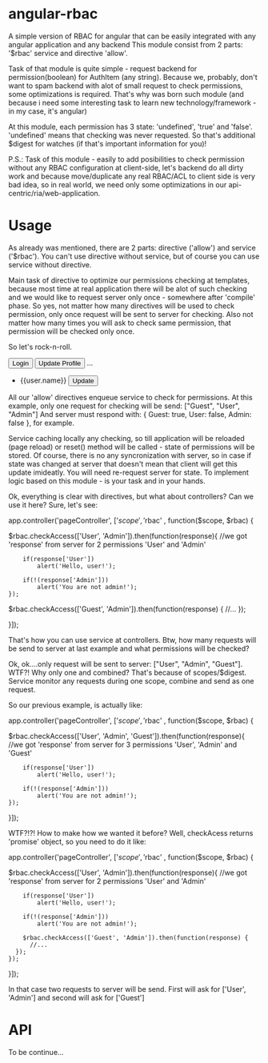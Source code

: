 angular-rbac
============

A simple version of RBAC for angular that can be easily integrated with any angular application and any backend
This module consist from 2 parts: '$rbac' service and directive 'allow'.

Task of that module is quite simple - request backend for permission(boolean) for AuthItem (any string). 
Because we, probably, don't want to spam backend with alot of small request to check permissions, some optimizations is required.
That's why was born such module (and because i need some interesting task to learn new technology/framework - in my case, it's angular)

At this module, each permission has 3 state: 'undefined', 'true' and 'false'. 'undefined' means that checking was never requested. So that's additional $digest for watches (if that's important information for you)!

P.S.: Task of this module - easily to add posibilities to check permission without any RBAC configuration at client-side, let's
backend do all dirty work and because move/duplicate any real RBAC/ACL to client side is very bad idea, so in real world, we need only
some optimizations in our api-centric/ria/web-application. 

Usage
=====

As already was mentioned, there are 2 parts: directive ('allow') and service ('$rbac'). You can't use directive without service, but of course you can use service without directive.

Main task of directive to optimize our permissions checking at templates, because most time at real application there will be alot of such checking and we would like to request server only once - somewhere after 'compile' phase.
So yes, not matter how many directives will be used to check permission, only once request will be sent to server for checking.
Also not matter how many times you will ask to check same permission, that permission will be checked only once.

So let's rock-n-roll.

<button allow="Guest">Login</button>
<button allow="User">Update Profile</button>
...
<ul ng-repeat="user in users">
    <li>{{user.name}} <button allow="Admin">Update</button></li>
</ul>

All our 'allow' directives enqueue service to check for permissions. At this example, only one request for checking will be send: ["Guest", "User", "Admin"]
And server must respond with: { Guest: true, User: false, Admin: false }, for example.

Service caching locally any checking, so till application will be reloaded (page reload) or reset() method will be called - state of permissions will be stored.
Of course, there is no any syncronization with server, so in case if state was changed at server that doesn't mean that client will get this update imideatly. 
You will need re-request server for state. To implement logic based on this module - is your task and in your hands.

Ok, everything is clear with directives, but what about controllers? Can we use it here? Sure, let's see:

app.controller('pageController', ['$scope', '$rbac' , function($scope, $rbac) {

  $rbac.checkAccess(['User', 'Admin']).then(function(response){
	    //we got 'response' from server for 2 permissions 'User' and 'Admin'
	    
	    if(response['User'])
	        alert('Hello, user!');
	        
	    if(!(response['Admin']))
	        alert('You are not admin!');
	});

 $rbac.checkAccess(['Guest', 'Admin']).then(function(response) {
    //...
 });
 
}]);

That's how you can use service at controllers. Btw, how many requests will be send to server at last example and what permissions will be checked?

Ok, ok....only request will be sent to server: ["User", "Admin", "Guest"]. WTF?! Why only one and combined? That's because 
of scopes/$digest. Service monitor any requests during one scope, combine and send as one request.

So our previous example, is actually like:

app.controller('pageController', ['$scope', '$rbac' , function($scope, $rbac) {

  $rbac.checkAccess(['User', 'Admin', 'Guest']).then(function(response){
	    //we got 'response' from server for 3 permissions 'User', 'Admin' and 'Guest'
	    
	    if(response['User'])
	        alert('Hello, user!');
	        
	    if(!(response['Admin']))
	        alert('You are not admin!');
	});

}]);

WTF?!?! How to make how we wanted it before? Well, checkAcess returns 'promise' object, so you need to do it like:

app.controller('pageController', ['$scope', '$rbac' , function($scope, $rbac) {

  $rbac.checkAccess(['User', 'Admin']).then(function(response){
	    //we got 'response' from server for 2 permissions 'User' and 'Admin'
	    
	    if(response['User'])
	        alert('Hello, user!');
	        
	    if(!(response['Admin']))
	        alert('You are not admin!');
	        
	    $rbac.checkAccess(['Guest', 'Admin']).then(function(response) {
          //...
      });   
	});

}]);

In that case two requests to server will be send. First will ask for ['User', 'Admin'] and second will ask for ['Guest']

API
===
To be continue...

